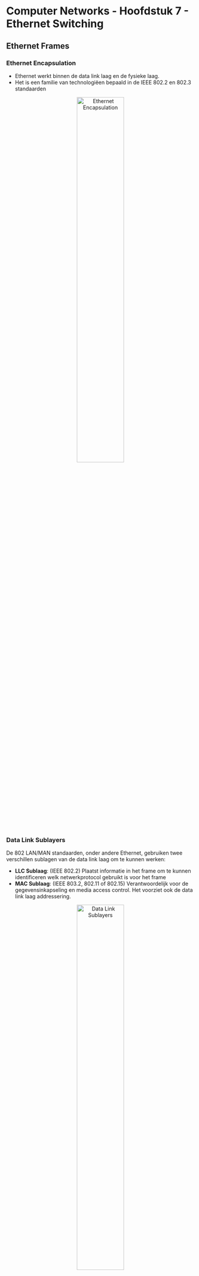 # Computer Networks - Hoofdstuk 7 - Ethernet Switching

## Ethernet Frames

### Ethernet Encapsulation

- Ethernet werkt binnen de data link laag en de fysieke laag.
- Het is een familie van technologiëen bepaald in de IEEE 802.2 en 802.3 standaarden

<p align='center'><img src='src/ethernet_encapsulation.png' alt='Ethernet Encapsulation' width='50%'></p>

### Data Link Sublayers

De 802 LAN/MAN standaarden, onder andere Ethernet, gebruiken twee verschillen sublagen van de data link laag om te kunnen werken:
- **LLC Sublaag**: (IEEE 802.2) Plaatst informatie in het frame om te kunnen identificeren welk netwerkprotocol gebruikt is voor het frame
- **MAC Sublaag**: (IEEE 803.2, 802.11 of 802.15) Verantwoordelijk voor de gegevensinkapseling en media access control. Het voorziet ook de data link laag addressering. 

<p align='center'><img src='src/ethernet_frames_sublayers.png' alt='Data Link Sublayers' width='50%'></p>

### MAC Sublayer

#### Gegevensinkapseling

IEEE 802.3 gegevensinkapseling bevat:
- **Ethernet frame**: De interne structuur van het Ethernet frame
- **Ethernet Addressing**: Het Ethernet frame bevat zowel het MAC adres van de bron als van de bestemming om het frame van de ene Ethernet NIC naar de andere Ethernet NIC op hetzelfde LAN te leveren.
- **Ethernet Error detection**: Het Ethernet frame bevat een *frame check sequence (FCS)* trailer die gebruikt wordt voor foutdetectie.

#### Media Access

- De IEEE 802.3 MAC sublaag bevat de specificaties voor verschillende Ethernet communicatie standaarden over verschillende type media, zoals koper en fiber.
- Legacy Ethernet gebruikt een bus topologie of hubs, het is een gedeeld, half-duplex medium. Ethernet over a **half-duplex medium** gebruikt een contention-based access method, *carrier sense multiple access/collision detection (CSMA/CD)*
- Ethernet LAN's vandaag gebruiken switches die in full-duplex mode werken. *Full-duplex communicaties met Ethernet switches hebben geen access control dmv. CSMA/CD nodig*

### Ethernet Frame Fields

- De **minimum** grootte van een Ethernet Frame is *64 bytes* en de **maximum** grootte is *1518 bytes*.
- Elk frame kleiner dan 64 bytes wordt aanschouwdt als een **collision fragment** of een **runt frame** en worden automatisch weggegooid. Frames groter dan 1518 bytes worden aanschouwdt als **jumbo** of **baby giant frames**
- *Als de grootte van het frame kleiner is als het minimum of groter als het maximum, dan zal het ontvangende toestel het frame **weggooien***. Weggegooide frames zijn vaak het resultaat van collisions of ongewilde signalen. Ze worden aanzien als **ongeldig**. Jumbo frames worden vaak wel nog ondersteund door de meeste Fast Ethernet en Gigabit Ethernet switches en NIC's.

<p align='center'><img src='src/ethernet_frames_sizes.png' alt='Grootte verdeling Ethernet Frames' width='50%'></p>

## Ethernet MAC Address

- Een **Ethernet MAC address** bestaat uit een 48-bit binaire waarde, uitgedrukt in 12 hexadecimale waarden.
- Deze kunnen weergegeven worden op verschillende hexadecimale notaties; 0x73, 73H, 73<sub>16</sub>

- In een Ethernet LAN zijn alle netwerk toestellen verbonden met hetzelfde gedeelde medium. MAC adressering zorgt ervoor dat de toestellen geïdentificeerd kunnen worden op het niveau van de data link laag van het OSI model.
- Alle MAC adressen zijn uniek voor het Ethernet toestel of de Ethernet interface. Om dit te garanderen moeten alle verkopers die Ethernet toestellen verkopen zich registreren bij de IEEE en krijgen ze een unieke 6 hexadecimale code (24-bit, 3 bytes), nl. **organizationally unique identifier (OUI)**
- Een Ethernet MAC address bestaat uit een 6 hexadecimale vendor OUI gevolgd door een 6 hexadecimale waarde toegewezen door de vendor.


<p align='center'><img src='src/ethernet_mac_hex_value.png' alt='Ethernet MAC Address' width='50%'></p>

### Frame Processing

- Wanneer een toestel een bericht doorstuurd ofer een Ethernet Netwerk zal de Ethernet header een bron en bestemming MAC adres bevatten.
- Wanneer een NIC het Ethernet frame ontvangt, zal het eerst het bestemmings MAC adres onderzoeken om te kijken of dit overeenkomt met het MAC adres dat is opgeslagen in het RAM-geheugen. Als er geen match is wordt het frame weggegooid. Is er een match dan gaan we verder op de OSI-lagen.

>Ethernet NIC's aanvaarden frames met als bestemmings MAC adres een broadcast of een multicast waarvan de host een lid is.

- Elk toestel dat een bron of een bestemming van een Ethernet frame is, zal een Ethernet NIC hebben, en daarom een MAC adres. (workstations, servers, printers, mobiele toestellen, routers)

>[!important]
>Het bestemmings MAC-adres zal eerst staan in het frame (voor juist de controle)

<p align='center'><img src='src/ethernet_frames_processing.png' alt='Ethernet Frame Processing' width='50%'></p>

### Unicast MAC Address

In Ethernet zijn er verschillende MAC adressen die gebruikt worden voor Laag 2 unicast, broadcast en multicast.

- Een **unicast MAC adres** is een uniek adres dat gebruik wordt wanneer een frame verstuurd wordt van een single transmitting device naar een single destination device.
- Het proces dat een bron host gebruikt om te achterhalen welk bestemmings MAC adres bij een IPv4 adres hoort noemen we het **Address Resolution Protocol (ARP)**. Het proces gebruikt om het MAC adres dat bij een IPv6 adres hoort te achterhalen noemen we **Neighbor Discovery (ND)**.

>Het bron MAC adres moet steeds een unicast adres zijn.

<p align='center'><img src='src/ethernet_unicast.png' alt='Ethernet Unicast MAC address' width='50%'></p>


### Broadcast MAC address

Een **Ethernet broadcast frame** wordt ontvangen en verwerkt door elk toestel op het Ethernet LAN. 

- Het heeft een bestemmings MAC adres van `FF-FF-FF-FF-FF-FF`
- Het wordt overspoeld vanuit alle Ethernet-switchpoorten behalve de inkomende poort. Het wordt niet doorgestuurd door een router.
- Als de ingekapselde gegevens een IPv4 broadcast pakket is, betekent dit dat het pakket een bestemmings IPv4 adres bevat dat allemaal enen (1s) heeft in het host gedeelte. Deze nummering in het adres betekent dat alle hosts op dat lokale netwerk (broadcast domein) het pakket zullen ontvangen en verwerken.

<p align='center'><img src='src/ethernet_broadcast.png' alt='Ethernet Unicast MAC address' width='50%'></p>

### Multicast MAC Address

Een **Ethernet multicast frame** wordt ontvangen en verwerkt door een groep van toestellen die behoren tot dezelfde multicast groep.

- Er is een bestemmings-MAC-adres van 01-00-5E wanneer de ingekapselde gegevens een IPv4 multicast-pakket zijn en een bestemmings-MAC-adres van 33-33 wanneer de ingekapselde gegevens een IPv6 multicast-pakket zijn.
- Er zijn andere gereserveerde multicast bestemmings-MAC-adressen voor wanneer de ingekapselde gegevens geen IP zijn, zoals Spanning Tree Protocol (STP).
- Het wordt overspoeld vanuit alle Ethernet-switchpoorten behalve de inkomende poort, tenzij de switch is geconfigureerd voor multicast snooping. Het wordt niet doorgestuurd door een router, tenzij de router is geconfigureerd om multicastpakketten te routeren.
- Omdat multicast adressen een groep adressen vertegenwoordigen (soms een hostgroep genoemd), kunnen ze alleen worden gebruikt als bestemming van een pakket. De bron zal altijd een unicast adres zijn.
- Net als bij de unicast- en broadcastadressen heeft het multicast IP-adres een bijbehorend multicast MAC-adres nodig.

<p align='center'><img src='src/ethernet_multicast.png' alt='Ethernet Unicast MAC address' width='50%'></p>

## The MAC Address Table

### Switch Fundamentals

- Een Laag 2 switch maakt gebruik van Laag 2 MAC adressen om forward beslissing te maken. De switch beseft niet welk gegevens protocol er zit in het gegevens gedeelte van het frame. (zoals een IPv4 pakket, IPv6 ND pakket, een ARP bericht)

    :arrow_right: De switch maakt zijn forwarding beslissingen enkel en alleen gebasseerd op de Laag 2 Ethernet MAC adressen.

- Een Ethernet switch bekijkt zijn **MAC adres tabel** om een doorstuur beslissing te nemen. (in tegenstelling to legacy ethernet hubs die de bits naar alle poorten, buiten de inkomende poort stuurden.)

- Wanneer men een switch aanzet is de MAC adres tabel leeg.

>[!note]
> De MAC adres tabel wordt soms ook de *content addressable memory (CAM) * tabel genoemd.

### Switch Learning and Forwarding

#### Learn - Onderzoek het MAC adres van de bron

Elke keer een frame binnenkomt op de switch wordt deze gecontroleerd op informatie waar we uit kunnen leren. Dit gebeurd door het bron MAC adres van het binnenkomende frame en de poort waarop het frame binnenkomt te onderzoeken. 

Indien het bron MAC adres nog niet bestaat wordt dit aan de tabel toegevoegd. (samen met het poortnummer).

Indien het bron MAC adres wel reeds bestaat, update de switch de **refresh timer**. Standaard behouden Ethernet switches een invoer (bv. MAC adres) voor 5 min in de tabel. 

>[!important]
> Indien het bron MAC adres reeds in de tabel staat, maar onder een andere poort, dan zal de switch dit aanschouwen als een nieuwe invoer. De vorige wordt vervangen en geupdate met het nieuwe poortnummer

<p align='center'><img src='src/switch_learning.png' alt='Switch Learning' width='50%'></p>

#### Forward - Vind het MAC adres van de bestemming

Indien het MAC adres van de bestemming een unicast adres is, dan zal de switch zoeken naar een match in MAC adres tabel tussen het bestemmings MAC adres in het frame en een reeds ingevoerd MAC adres in de tabel.

1. Bestemmings MAC adres **kan** gevonden worden in de tabel
    :arrow_right: Het frame wordt doorgestuurd naar de specifieke poort
2. Bestemmings MAC adres **kan niet** gevonden worden in de tabel
    :arrow_right: Het frame wordt doorgestuurd naar alle poorten, buiten de inkomende poort. (= *unkown unicast of flooding*)

>[!important]
> Indien het bestemmings MAC adres een broadcast, of een multicast adres is, zal het frame ook naar alle poorten buiten de inkomende poort "overspoeld" worden.

<p align='center'><img src='src/switch_forwarding.png' alt='Switch Forwarding' width='50%'></p>

### Filtering Frames

Een switch ontvangt verschillende frames van verschillende toestellen, de switch is instaat om zijn MAC adres tabel aan te vullen door het onderzoeken van elk bron MAC adres van een frame. Wanneer de MAC adres tabel een bron MAC adres bevat, kan het dit frame er uit filteren en doorsturen naar één enkele poort.

<p align='center'><img src='src/switch_filtering.png' alt='Switch filtering' width='50%'></p>

## Switch Speeds and Forwarding Methods

### Frame Forwarding Methods on Cisco Switches

Switches gebruiken een van volgende forwarding methodes voor het schakelen van gegevens tussen de netwerkpoorten:

- **Store-and-forward switching**: Deze methode ontvangt een volledig frame en berekent de CRC (= *Cyclic Redundancy Check*). Indien de CRC geldig is zal de switch het bestemmingsadres opzoeken, wat de uitgaande interface bepaald. Daarna wordt het frame door de correcte poort doorgestuurd.

    *Voordelen*:

    - Bepaalt of er fouten zijn alvorens het frame door te sturen
    - Als een fout gedetecteerd word, gooien we het frame weg
    - Het weggooien van een frame bespaard bandbreedte

- **Cut-through switching**: Bij deze methode reageert de switch van zodra het frame ontvangen is. Hij leest het minimaal aantal gegevens om net het bestemmingsadres te lezen en zo te kunnen bepalen naar welke poort hij het frame doorstuurd. De switch voert geen foutdetectie uit. Er zijn twee soorten:
    - **Fast-forward switching**: 
        - Biedt het laagste niveau van latentie door een frame onmiddellijk door te sturen na het lezen van het bestemmingsadres.
        -  Omdat fast-forward switching begint met doorsturen voordat het hele frame is ontvangen, kan het voorkomen dat frames met fouten worden doorgestuurd.
        - De bestemmings-NIC verwijdert het foutieve pakket bij ontvangst.
        - Fast-forward switching is de typische cut-through methode van switching.
    - **Fragment-free switching**:
        -  Een compromis tussen de hoge latency en hoge integriteit van store-and-forward switching en de lage latency en gereduceerde integriteit van fast-forward switching
        - De switch slaat de eerste 64 bytes op en voert daarop een fout-controle uit alvorens het door te sturen.
        - Meeste netwerkfouten en collisions bevinden zich in de eerste 64 bytes, dit garandeerd dat er geen collision heeft plaatsgevonden voor dat het frame wordt doorgestuurd.

>[!note]
>Store-and-forward switching is nodig voor Quality of Service (QoS) analyse op geconvergeerde netwerken waar frame classificatie voor verkeersprioritering nodig is. Voice over IP (VoIP) datastromen moeten bijvoorbeeld voorrang krijgen op web-browsing verkeer.

### Memory buffering on Switches

Een Ethernet switch kan verschillende buffering technieken gebruiken om een frame op te slaan voor het door te sturen, of wanneer de bestemmingspoort bezig is door opstropping.

<table>
<thead>
<th>Methode</th>
<th>Beschrijving</th>
</thead>
<tbody>
<tr>
<td>Port-based Memory</td>
<td>

- Frames worden opgeslagen in queues gelinkt aan specifiek inkomende en uitgaande poorten
- Een frame wordt enkel doorgestuurd naar een uitgaande poort wanneer de voorgaande frames in de queue succesvol doorgestuurd zijn.
- Het kan gebeuren dat één enkel frame de volledige queue tegenhoud door een bestemmingspoort die bezig is
- Deze vertraging gebeurd ookal kunnen de frames doorgestuurd naar openstaande bestemmingspoorten

</td>
</tr>
<tr>
<td>Shared memory</td>
<td>

- Alle frames worden in een memory buffer gedeponeert die gedeeld wordt door alle switchpoorten. Het aantal geheugen nodig voor een poort wordt dynamisch toegewezen.
- De frames in de buffer worden dynamisch gelinkt aan een bestemmingspoort en staan dus toe een pakket te ontvangen van de ene poort en door te sturen naar een andere poort, dit zonder het door te sturen naar een andere queue.

>**Voordeel**: staat toe grotere frames door te sturen met minder dropped frames. Dit is belangrijk bij asymmetrisch schakelen dat verschillende gegevenssnelheden op verschillende poorten toelaat. Daarom kan er meer bandbreedte toegewezen worden aan bepaalde poorten (bv. serverpoort).

</td>
</tr>
</tbody>
</table>

### Duplex and Speed Settings

Basis instellingen voor elke poort op een switch: **bandbreedte (snelheid)** en **duplex**

>[!important]
>Het is belangrijk dat de bandbreedte en de duplex instellingen matchen tussen de switch poort en de verbonden toestellen

Er zijn twee verschillende duplex instellingen die gebruikt kunnen worden voor communicatie op een Ethernet netwerk:
- **Full-duplex**: beide einden van de verbinding kunnen tegelijk versturen en ontvangen
- **Half-duplex**: één enkel uiteinde kan tegelijk versturen of ontvangen

**Autonegotiation** is een optionele functie die op de meeste Ethernet-switches en NIC's te vinden is. Hiermee kunnen twee apparaten automatisch onderhandelen over de beste snelheid en duplexmogelijkheden.

>[!important]
> Gigabit Ethernet poorten werken enkel in full-duplex

<p align='center'><img src='src/switch_autonegotiation.png' alt='Autonegotiation' width='50%'></p>

- **Duplex mismatch** is één van de meest voorkomende oorzaken van prestatieproblemen op 10/100 Mbps Ethernetverbindingen. Het treedt op wanneer één poort op de link op half-duplex werkt terwijl de andere poort op full-duplex werkt.
- Kan voorkomen wanneer een van beide poorten op een link gereset worden, en het autonegotiation proces niet resulteert in dezelfde configuratie voor beide link partners.
- Het kan ook voorkomen wanneer men vergeet een van beide kanten te configureren. 

>[!note]
> Beide kanten in een link zouden autonegotiation ingeschakeld of beide uitgeschakeld hebben

>[!note]
> **Best practise**: Ethernet switch poorten configureren als full duplex

### Auto-MDIX

Voor verbindingen tussen apparaten was vroeger een crossover- of straight-through-kabel nodig. Welk type kabel nodig was, hing af van het type apparaten dat met elkaar verbonden was.

>[!important]
> Een directe verbinding tussen een router en een host heeft nog steeds een cross-over verbinding nodig

De meeste switches ondersteunen nu de **automatic medium-dependent interface crossover (auto-MDIX)**. Wanneer deze ingeschakeld is detecteert de switch automatisch welke kabel aangesloten is en configureert hij de interfaces zoals verwacht.

:arrow_right: auto-MDIX staat aan by default maar kan uitgeschakeld worden (kan opnieuw ingeschakeld worden door `mdix auto` commando)

>[!note]
> **Best practise**: Gebruik steeds het correcte kabeltype en vertrouw niet op auto-mdix

<p align='center'><img src='src/auto_mdix_correct_kabel_gebruik.png' alt='' width='50%'></p>
